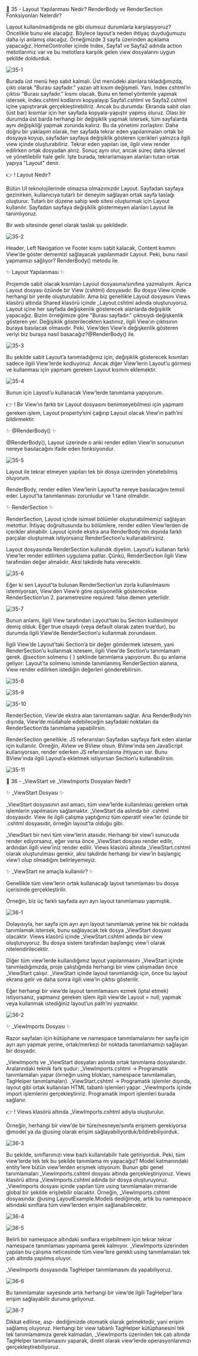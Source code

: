 👋 35 - Layout Yapılanması Nedir? RenderBody ve RenderSection Fonksiyonları Nelerdir?



Layout kullanılmadığında ne gibi olumsuz durumlarla karşılaşıyoruz? Öncelikle bunu ele alacağız. Böylece layout’a neden ihtiyaç duyduğumuzu daha iyi anlamış olacağız. Örneğimizde 3 sayfa üzerinden açıklama yapacağız. HomeController içinde Index, Sayfa1 ve Sayfa2 adında action metotlarımız var ve bu metotlara karşılık gelen view dosyalarını uygun şekilde doldurduk.

![35-1](https://github.com/user-attachments/assets/35f38cf3-ae72-482a-9937-1900835e2ce3)

Burada üst menü hep sabit kalmalı. Üst menüdeki alanlara tıkladığımızda, çıktı olarak "Burası sayfadır." yazan alt kısım değişmeli. Yani, Index.cshtml’in çıktısı "Burası sayfadır." kısmı olacak. Bunu en temel yöntemle yapmak istersek, Index.cshtml kodlarını kopyalayıp Sayfa1.cshtml ve Sayfa2.cshtml içine yapıştırarak gerçekleştirebiliriz. Ancak bu durumda: Ekranda sabit olan (üst bar) kısımlar için her sayfada kopyala-yapıştır yapmış oluruz. Olası bir durumda üst barda herhangi bir değişiklik yapmak istersek, tüm sayfalarda aynı değişikliği yapmak zorunda kalırız. Bu da yönetimi zorlaştırır. Daha doğru bir yaklaşım olarak, her sayfada tekrar eden yapılanmaları ortak bir dosyaya koyup, sayfadan sayfaya değişiklik gösteren içerikleri yalnızca ilgili view içinde oluşturabiliriz. Tekrar eden yapıları ise, ilgili view render edilirken ortak dosyadan alırız. Sonuç aynı olur, ancak süreç daha işlevsel ve yönetilebilir hale gelir. İşte burada, tekrarlamayan alanları tutan ortak yapıya "Layout" denir.

👉 ! Layout Nedir?



Bütün UI teknolojilerinde olmazsa olmazımızdır Layout. Sayfadan sayfaya gezinirken, kullanıcıya tutarlı bir deneyim sağlayan ortak sayfa taslağı oluşturur. Tutarlı bir düzene sahip web sitesi oluşturmak için Layout kullanılır. Sayfadan sayfaya değişiklik göstermeyen alanları Layout ile tanımlıyoruz.

Bir web sitesinde genel olarak taslak şu şekildedir. 

![35-2](https://github.com/user-attachments/assets/6853a6dd-a00b-432f-8c93-af2555071a62)

Header, Left Navigation ve Footer kısmı sabit kalacak, Content kısmını View’de göster dememizi sağlayacak yapılanmadır Layout. Peki, bunu nasıl yapmamızı sağlıyor? RenderBody() metodu ile.


✨ Layout Yapılanması ✨ 



Projemde sabit olacak kısımları Layout dosyasına/sınıfına yazmalıyım. Ayrıca Layout dosyası özünde bir View (cshtml) dosyasıdır. Bu dosya View içinde herhangi bir yerde oluşturulabilir. Ama biz genellikle Layout dosyasını Views klasörü altında Shared klasörü içinde _Layout.cshtml adında oluşturuyoruz. Layout içine her sayfada değişkenlik gösterecek alanlarda değişiklik yapacağız. Bizim örneğimize göre "Burası sayfadır." çıktısıydı değişkenlik gösteren yer. Değişiklik gösterilecekten kastımız, ilgili View’ın çıktısının buraya basılacak olmasıdır. Peki, View’den View’e değişkenlik gösteren veriyi biz buraya nasıl basacağız?@RenderBody() ile. 

![35-3](https://github.com/user-attachments/assets/6eb59b10-a00f-4720-ba73-8d631e5596d3)

Bu şekilde sabit   Layout’a tanımladığımız için, değişiklik gösterecek kısımları sadece ilgili View’lerde kodluyoruz. Ancak diğer View’lerin Layout’u görmesi ve kullanması için yapmam gereken Layout kısmını eklemektir. 

![35-4](https://github.com/user-attachments/assets/ecc1a947-4560-4a8d-b5c4-314c4eba8301)

Bunun için Layout’u kullanacak View’lerde tanımlama yapıyorum.

👉 ! Bir View’ın farklı bir Layout dosyasını benimseyebilmesi için yapmam gereken işlem, Layout property’sini çağırıp Layout olacak View’ın path’ini bildirmektir.




✨ @RenderBody() ✨ 



@RenderBody(), Layout üzerinde o anki render edilen View’in sonucunun nereye basılacağını ifade eden fonksiyondur. 

![35-5](https://github.com/user-attachments/assets/64a3889d-2e34-4b16-ae13-38840b5137c8)

Layout ile tekrar etmeyen yapıları tek bir dosya üzerinden yönetebilmiş oluyorum.

RenderBody, render edilen View’lerin Layout’ta nereye basılacağını temsil eder. Layout’ta tanımlanması zorunludur ve 1 tane olmalıdır.

✨ RenderSection ✨ 

RenderSection, Layout içinde isimsel bölümler oluşturabilmemizi sağlayan metottur. İhtiyaç doğrultusunda bu bölümlere, render edilen View’lerden de içerikler alınabilir. Layout içinde ekstra ana RenderBody’nin dışında farklı parçalar oluşturmak istiyorsanız RenderSection’u kullanabilirsiniz.

Layout dosyasında RenderSection kullandık diyelim. Layout’u kullanan farklı View’ler render edilirken uygulama patlar. Çünkü, RenderSection ilgili View tarafından değer almalıdır. Aksi takdirde hata verecektir.

![35-6](https://github.com/user-attachments/assets/3fa03a85-7890-42c0-9f9f-c92912cbce52)

Eğer ki sen Layout’ta bulunan RenderSection’un zorla kullanılmasını istemiyorsan, View’den View’e göre opsiyonellik gösterecekse RenderSection’un 2. parametresine required: false demen yeterlidir. 

![35-7](https://github.com/user-attachments/assets/e16d6d8b-50de-4b36-8663-e18104998655)

Bunun anlamı, ilgili View tarafından Layout’taki bu Section kullanılmıyor demiş olduk. Eğer true olsaydı (veya default olarak zaten true’dur), bu durumda ilgili View’de RenderSection’u kullanmak zorundasın.

İlgili View’de Layout’taki Section’a bir değer göndermek istesem, yani RenderSection’u kullanmak istesem, ilgili View’de Section’u tanımlamam gerek. @section solmenu { } şeklinde tanımlama yapıyorum. Bu şu anlama geliyor: Layout’ta solmenu isminde tanımlanmış RenderSection alanına, View render edilirken istediğin değerleri gönderebilirsin. 

![35-8](https://github.com/user-attachments/assets/4bfa1be4-8266-4916-bd55-85cde4a78ac5)

![35-9](https://github.com/user-attachments/assets/5bf68873-174f-45f4-b97d-260de488e91e)

![35-10](https://github.com/user-attachments/assets/13450268-7520-4c04-994c-ca12fd68498b)

RenderSection, View’de ekstra alan tanımlamanı sağlar. Ana RenderBody’nin dışında, View’de müdahale edebileceğin sayfadaki noktaları da RenderSection’da tanımlama yapabilirsin.

RenderSection genellikle: JS referansları Sayfadan sayfaya fark eden alanlar için kullanılır. Örneğin, AView ve BView olsun. BView’ında sen JavaScript kullanıyorsan, render ederken JS referanslarına ihtiyacın var. Bunu BView’ında ilgili Layout’a ekletmek istiyorsan Section’u kullanabilirsin. 

![35-11](https://github.com/user-attachments/assets/156c2947-ef8c-49b1-9b40-f39d949d855c)

👋 36 - _ViewStart ve _ViewImports Dosyaları Nedir?


✨ _ViewStart Dosyası ✨ 

_ViewStart dosyasının asıl amacı, tüm view’lerde kullanılması gereken ortak işlemlerin yapılmasını sağlamaktır. _ViewStart da aslında bir .cshtml dosyasıdır. View ile ilgili çalışma yaptığımız tüm operatif view’ler özünde bir .cshtml dosyasıdır, örneğin layout’ta olduğu gibi.

_ViewStart bir nevi tüm view’lerin atasıdır. Herhangi bir view’i sunucuda render ediyorsanız, eğer varsa önce _ViewStart dosyası render edilir, ardından ilgili view’iniz render edilir. Views klasörü altında _ViewStart.cshtml olarak oluşturulması gerekir, aksi takdirde herhangi bir view’in başlangıç view’i olup olmadığını belirleyemeyiz.


✨ _ViewStart ne amaçla kullanılır? ✨



Genellikle tüm view’lerin ortak kullanacağı layout tanımlaması bu dosya içerisinde gerçekleştirilir.

Örneğin, biz üç farklı sayfada ayrı ayrı layout tanımlaması yapmıştık.

![36-1](https://github.com/user-attachments/assets/22898a95-e04e-4e51-a783-bfa696280748)

Dolayısıyla, her sayfa için ayrı ayrı layout tanımlamak yerine tek bir noktada tanımlamak istersek, bunu sağlayacak tek dosya _ViewStart dosyası olacaktır. Views klasörü içinde _ViewStart.cshtml adında bir view oluşturuyoruz. Bu dosya sistem tarafından başlangıç view’i olarak nitelendirilecektir.

Diğer tüm view’lerde kullandığımız layout yapılanmasını _ViewStart içinde tanımladığımızda, proje çalıştığında herhangi bir view çalışmadan önce _ViewStart çalışır. _ViewStart içinde layout tanımlandığı için, önce bu layout ekrana gelir ve daha sonra ilgili view’in çıktısı gösterilir.

Eğer herhangi bir view’de layout tanımlamasını ezmek (iptal etmek) istiyorsanız, yapmanız gereken işlem ilgili view’de Layout = null; yapmak veya kullanmak istediğiniz layout’un path’ini yazmaktır.

![36-2](https://github.com/user-attachments/assets/1929507c-17ee-443b-8054-44d0f0e4c086)


✨ _ViewImports Dosyası ✨ 

Razor sayfaları için kütüphane ve namespace tanımlamalarını her sayfa için ayrı ayrı yapmak yerine, ortak/merkezi bir noktada tanımlamamızı sağlayan bir dosyadır.

_ViewImports ve _ViewStart dosyaları aslında ortak tanımlama dosyalarıdır. Aralarındaki teknik fark şudur: _ViewImports.cshtml → Programatik tanımlamaları yapar (örneğin using blokları, namespace tanımlamaları, TagHelper tanımlamaları). _ViewStart.cshtml → Programatik işlemler dışında, layout gibi ortak kullanılan HTML tabanlı işlemleri yapar. _ViewImports içinde import işlemlerini gerçekleştiririz. Programatik import işlemleri burada sağlanır.

👉 ! Views klasörü altında _ViewImports.cshtml adıyla oluşturulur.


Örneğin, herhangi bir view’de bir türe/nesneye/sınıfa erişmem gerekiyorsa @model ya da @using olarak erişim sağlayabiliyorduk/bildirebiliyorduk.

![36-3](https://github.com/user-attachments/assets/14358c61-7122-4a68-99f5-782c35447229)

Bu şekilde, sınıflarımızı view bazlı kullanılabilir hale getiriyorduk. Peki, tüm view’lerde tek tek bu şekilde tanımlama mı yapacağız? Model katmanındaki entity’lere bütün view’lerden erişmek istiyorum. Bunun gibi genel tanımlamaları _ViewImports.cshtml dosyası altında gerçekleştiriyoruz. Views klasörü altına _ViewImports.cshtml adında bir dosya oluşturuyoruz. _ViewImports dosyası içinde yapılan tüm using tanımlamaları mimaride global bir şekilde erişilebilir olacaktır. Örneğin, _ViewImports.cshtml dosyasında: @using LayoutExample.Models
dediğimde, artık bu namespace altındaki sınıflara tüm view’lerden erişim sağlanabilecektir.

![36-4](https://github.com/user-attachments/assets/1d6819c3-6dc6-4086-8df0-f3483ec5000a)

![36-5](https://github.com/user-attachments/assets/e78e8b93-6451-4aa2-af02-911dce8c3893)

Belirli bir namespace altındaki sınıflara erişebilmem için tekrar tekrar namespace tanımlaması yapmama gerek kalmıyor. _ViewImports üzerinden yapılan bu çalışma neticesinde tüm view’lere gerekli using tanımlamaları tek çatı altında yapılmış oluyor.

_ViewImports dosyasında TagHelper tanımlamasını da yapabiliyoruz.

![36-6](https://github.com/user-attachments/assets/8a4ab702-094a-4d7a-a302-efa711825108)

Bu tanımlamalar sayesinde artık herhangi bir view’de ilgili TagHelper’lara erişim sağlayabilir duruma geliyoruz.

![36-7](https://github.com/user-attachments/assets/234689c7-704b-4868-bb6a-4975dfc5a501)

Dikkat edilirse, asp- dediğimizde otomatik olarak gelmektedir, yani erişim sağlamış oluyoruz. Herhangi bir view tabanlı TagHelper kütüphanesini tek tek tanımlamamıza gerek kalmadan, _ViewImports üzerinden tek çatı altında TagHelper tanımlamasını yaparak, direkt olarak view’lerde operasyonlarımızı gerçekleştirebiliyoruz.
